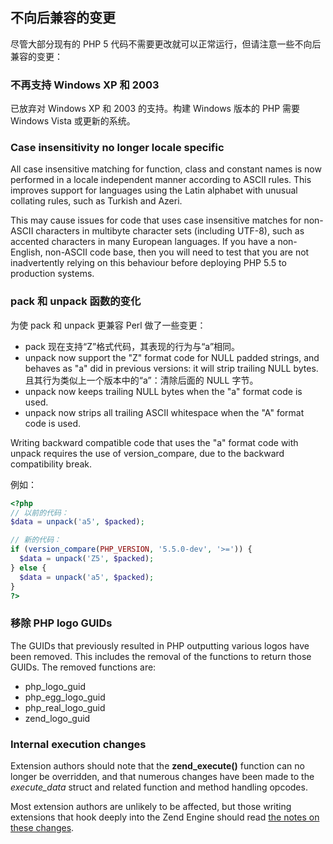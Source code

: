 不向后兼容的变更
----------------

尽管大部分现有的 PHP 5
代码不需要更改就可以正常运行，但请注意一些不向后兼容的变更：

### 不再支持 Windows XP 和 2003

已放弃对 Windows XP 和 2003 的支持。构建 Windows 版本的 PHP 需要 Windows
Vista 或更新的系统。

### Case insensitivity no longer locale specific

All case insensitive matching for function, class and constant names is
now performed in a locale independent manner according to ASCII rules.
This improves support for languages using the Latin alphabet with
unusual collating rules, such as Turkish and Azeri.

This may cause issues for code that uses case insensitive matches for
non-ASCII characters in multibyte character sets (including UTF-8), such
as accented characters in many European languages. If you have a
non-English, non-ASCII code base, then you will need to test that you
are not inadvertently relying on this behaviour before deploying PHP 5.5
to production systems.

### <span class="function">pack</span> 和 <span class="function">unpack</span> 函数的变化

为使 <span class="function">pack</span> 和 <span
class="function">unpack</span> 更兼容 Perl 做了一些变更：

-   <span class="simpara"> <span class="function">pack</span>
    现在支持“Z”格式代码，其表现的行为与“a”相同。 </span>
-   <span class="simpara"> <span class="function">unpack</span> now
    support the "Z" format code for NULL padded strings, and behaves as
    "a" did in previous versions: it will strip trailing NULL
    bytes.且其行为类似上一个版本中的“a”：清除后面的 NULL 字节。 </span>
-   <span class="simpara"> <span class="function">unpack</span> now
    keeps trailing NULL bytes when the "a" format code is used. </span>
-   <span class="simpara"> <span class="function">unpack</span> now
    strips all trailing ASCII whitespace when the "A" format code is
    used. </span>

Writing backward compatible code that uses the "a" format code with
<span class="function">unpack</span> requires the use of <span
class="function">version\_compare</span>, due to the backward
compatibility break.

例如：

``` php
<?php
// 以前的代码：
$data = unpack('a5', $packed);

// 新的代码：
if (version_compare(PHP_VERSION, '5.5.0-dev', '>=')) {
  $data = unpack('Z5', $packed);
} else {
  $data = unpack('a5', $packed);
}
?>
```

### 移除 PHP logo GUIDs

The GUIDs that previously resulted in PHP outputting various logos have
been removed. This includes the removal of the functions to return those
GUIDs. The removed functions are:

-   <span class="simpara"> <span class="function">php\_logo\_guid</span>
    </span>
-   <span class="simpara"> <span
    class="function">php\_egg\_logo\_guid</span> </span>
-   <span class="simpara"> <span
    class="function">php\_real\_logo\_guid</span> </span>
-   <span class="simpara"> <span
    class="function">zend\_logo\_guid</span> </span>

### Internal execution changes

Extension authors should note that the **zend\_execute()** function can
no longer be overridden, and that numerous changes have been made to the
*execute\_data* struct and related function and method handling opcodes.

Most extension authors are unlikely to be affected, but those writing
extensions that hook deeply into the Zend Engine should read
<a href="/migration55/internals.html" class="link">the notes on these changes</a>.

